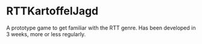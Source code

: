 # RTTKartoffelJagd
 A prototype game to get familiar with the RTT genre. Has been developed in 3 weeks, more or less regularly.
